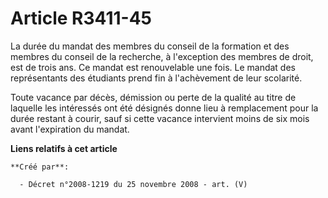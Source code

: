 # Article R3411-45

La durée du mandat des membres du conseil de la formation et des membres du conseil de la recherche, à l'exception des
membres de droit, est de trois ans. Ce mandat est renouvelable une fois. Le mandat des représentants des étudiants prend fin
à l'achèvement de leur scolarité.

Toute vacance par décès, démission ou perte de la qualité au titre de laquelle les intéressés ont été désignés donne lieu à
remplacement pour la durée restant à courir, sauf si cette vacance intervient moins de six mois avant l'expiration du mandat.

**Liens relatifs à cet article**

	**Créé par**:

	  - Décret n°2008-1219 du 25 novembre 2008 - art. (V)

